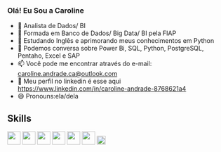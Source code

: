 ### Olá! Eu Sou a Caroline

- 🔭 Analista de Dados/ BI
- 📝 Formada em Banco de Dados/ Big Data/ BI pela FIAP
- 🌱 Estudando Inglês e aprimorando meus conhecimentos em Python
- 💬 Podemos conversa sobre Power Bi, SQL, Python, PostgreSQL, Pentaho, Excel e SAP
- 📫 Você pode me encontrar através do e-mail: caroline.andrade.ca@outlook.com
- 📄 Meu perfil no linkedin é esse aqui https://www.linkedin.com/in/caroline-andrade-8768621a4
- 😄 Pronouns:ela/dela

## Skills
<img src="https://github.com/CarolineAndradeR/CarolineAndradeR/assets/90258187/0bad0b18-737a-4f51-8ebc-a21913f986e6" width="30px">
<img src="https://github.com/CarolineAndradeR/CarolineAndradeR/assets/90258187/14de9eaf-1e81-4f92-9e9a-c0939c0bd240" width="30px">
<img src="https://github.com/CarolineAndradeR/CarolineAndradeR/assets/90258187/b83f2f7b-43b3-48f1-9c09-e7eb87f83d9d" width="30px">
<img src="https://github.com/CarolineAndradeR/CarolineAndradeR/assets/90258187/587698fc-3ac7-47af-9c13-328f94c53b58" width="30px">
<img src="https://github.com/CarolineAndradeR/CarolineAndradeR/assets/90258187/b5f33fb6-3ba8-4ce0-8d6a-354704207dcb" width="30px">
<img src="https://github.com/CarolineAndradeR/CarolineAndradeR/assets/90258187/4994caa7-ba74-4502-b704-598cf792f099" width="30px">
<img src="https://github.com/CarolineAndradeR/CarolineAndradeR/assets/90258187/213af02a-5615-4343-afda-69382204ae4f" width="20px">
